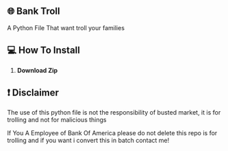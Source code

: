 ## 🌐 Bank Troll
A Python File That want troll your families
 


## 💻 How To Install

1. **Download Zip**


## ❗ Disclaimer ## 
The use of this python file is not the responsibility of busted market, it is for trolling and not for malicious things

If You A Employee of Bank Of America please do not delete this repo is for trolling and if you want i convert this in batch contact me!
